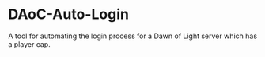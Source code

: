 DAoC-Auto-Login
===============

A tool for automating the login process for a Dawn of Light server which has a player cap. 
